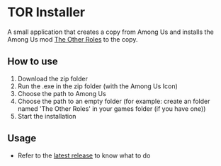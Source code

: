 #  TOR Installer
A small application that creates a copy from Among Us and installs the Among Us mod [The Other Roles](https://github.com/TheOtherRolesAU/TheOtherRoles) to the copy.

## 	How to use
1. Download the zip folder
2. Run the .exe in the zip folder (with the Among Us Icon)
3. Choose the path to Among Us
4. Choose the path to an empty folder (for example: create an folder named 'The Other Roles' in your games folder (if you have one))
5. Start the installation

## Usage
- Refer to the [latest release](https://github.com/Teejay39/TOR-Installer/releases/latest) to know what to do
